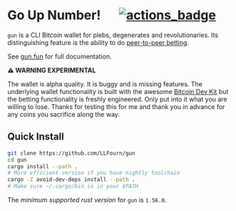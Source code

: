 # Go Up Number! &emsp; [![actions_badge]][actions_url]

[actions_badge]: https://github.com/llfourn/gun/workflows/Tests/badge.svg
[actions_url]: https://github.com/llfourn/gun/actions?query=workflow%3ATests

`gun` is a CLI Bitcoin wallet for plebs, degenerates and revolutionaries.
Its distinguishing feature is the ability to do [peer-to-peer betting](https://gun.fun/bet/betting.html).

See [gun.fun](https://gun.fun) for full documentation.

**⚠ WARNING EXPERIMENTAL**

The wallet is alpha quality.
It is buggy and is missing features.
The underlying wallet functionality is built with the awesome [Bitcoin Dev Kit](https://bitcoindevkit.org) but the betting functionality is freshly engineered.
Only put into it what you are willing to lose.
Thanks for testing this for me and thank you in advance for any coins you sacrifice along the way.

## Quick Install

``` sh
git clone https://github.com/LLFourn/gun
cd gun
cargo install --path .
# More efficient version if you have nightly toolchain
cargo -Z avoid-dev-deps install --path .
# Make sure ~/.cargo/bin is in your $PATH
```

The *minimum supported rust version* for `gun` is `1.56.0`.

[BIP84]: https://github.com/bitcoin/bips/blob/master/bip-0084.mediawiki
